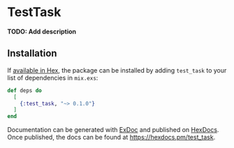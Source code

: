 # TestTask

**TODO: Add description**

## Installation

If [available in Hex](https://hex.pm/docs/publish), the package can be installed
by adding `test_task` to your list of dependencies in `mix.exs`:

```elixir
def deps do
  [
    {:test_task, "~> 0.1.0"}
  ]
end
```

Documentation can be generated with [ExDoc](https://github.com/elixir-lang/ex_doc)
and published on [HexDocs](https://hexdocs.pm). Once published, the docs can
be found at <https://hexdocs.pm/test_task>.


